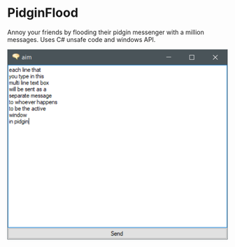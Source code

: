 # PidginFlood
Annoy your friends by flooding their pidgin messenger with a million messages. Uses C# unsafe code and windows API.

![Screenshot](PidginSpammer/screenshot.png)
